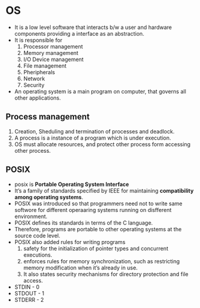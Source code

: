 # OS

- It is a low level software that interacts b/w a user and hardware components providing a interface as an abstraction.
- It is responsible for
  1.  Processor management
  2.  Memory management
  3.  I/O Device management
  4.  File management
  5.  Pheripherals
  6.  Network
  7.  Security
- An operating system is a main program on computer, that governs all other applications.

## Process management

1. Creation, Sheduling and termination of processes and deadlock.
2. A process is a instance of a program which is under execution.
3. OS must allocate resources, and protect other process form accessing other process.

## POSIX

- posix is **Portable Operating System Interface**
- It’s a family of standards specified by IEEE for maintaining **compatibility among operating systems**.
- POSIX was introduced so that programmers need not to write same softwore for different operaaring systems running on disfferent environment.
- POSIX defines its standards in terms of the C language.
- Therefore, programs are portable to other operating systems at the source code level.
- POSIX also added rules for writing programs
  1.  safety for the initialization of pointer types and concurrent executions.
  2.  enforces rules for memory synchronization, such as restricting memory modification when it’s already in use.
  3.  It also states security mechanisms for directory protection and file access.
- STDIN - 0
- STDOUT - 1
- STDERR - 2
